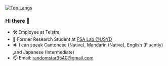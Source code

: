 <!--- [![GitHub stats](https://github-readme-stats.vercel.app/api?username=randomstar3540&theme=dracula)](https://github.com/anuraghazra/github-readme-stats) -->

[![Top Langs](https://github-readme-stats.vercel.app/api/top-langs/?username=randomstar3540&layout=compact&theme=dracula)](https://github.com/anuraghazra/github-readme-stats)

### Hi there 👋

- 🛠️ Employee at Telstra
- 🔎 Former Research Student at [FSA Lab @USYD](https://www.fsa-lab.org/)
- 🔉 I can speak Cantonese (Native), Mandarin (Native), English (Fluently) ,and Japanese (Intermediate)
- 📫 Email: randomstar3540@gmail.com
<!--- - ❤️ Pronouns: She/Her 🏳️‍⚧️  -->

